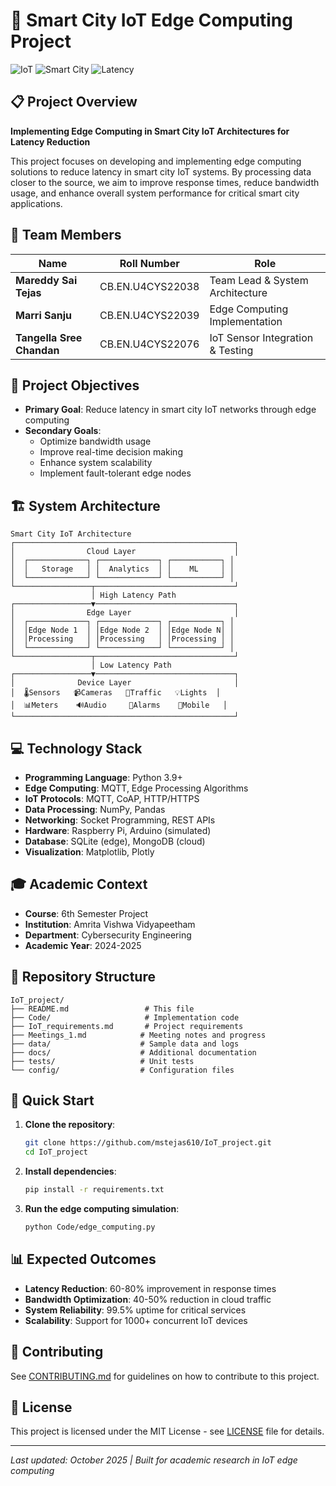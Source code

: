 # 🌆 Smart City IoT Edge Computing Project

![IoT](https://img.shields.io/badge/IoT-Edge_Computing-blue?style=for-the-badge)
![Smart City](https://img.shields.io/badge/Smart_City-Architecture-green?style=for-the-badge)
![Latency](https://img.shields.io/badge/Focus-Latency_Reduction-orange?style=for-the-badge)

## 📋 Project Overview

**Implementing Edge Computing in Smart City IoT Architectures for Latency Reduction**

This project focuses on developing and implementing edge computing solutions to reduce latency in smart city IoT systems. By processing data closer to the source, we aim to improve response times, reduce bandwidth usage, and enhance overall system performance for critical smart city applications.

## 👥 Team Members

| Name | Roll Number | Role |
|------|-------------|------|
| **Mareddy Sai Tejas** | CB.EN.U4CYS22038 | Team Lead & System Architecture |
| **Marri Sanju** | CB.EN.U4CYS22039 | Edge Computing Implementation |
| **Tangella Sree Chandan** | CB.EN.U4CYS22076 | IoT Sensor Integration & Testing |

## 🎯 Project Objectives

- **Primary Goal**: Reduce latency in smart city IoT networks through edge computing
- **Secondary Goals**:
  - Optimize bandwidth usage
  - Improve real-time decision making
  - Enhance system scalability
  - Implement fault-tolerant edge nodes

## 🏗️ System Architecture

```
Smart City IoT Architecture
┌─────────────────────────────────────────────────┐
│                Cloud Layer                      │
│  ┌─────────────┐ ┌─────────────┐ ┌───────────┐ │
│  │   Storage   │ │  Analytics  │ │    ML     │ │
│  └─────────────┘ └─────────────┘ └───────────┘ │
└─────────────────┬───────────────────────────────┘
                  │ High Latency Path
┌─────────────────▼───────────────────────────────┐
│                Edge Layer                       │
│  ┌─────────────┐ ┌─────────────┐ ┌───────────┐ │
│  │Edge Node 1  │ │Edge Node 2  │ │Edge Node N│ │
│  │Processing   │ │Processing   │ │Processing │ │
│  └─────────────┘ └─────────────┘ └───────────┘ │
└─────────────────┬───────────────────────────────┘
                  │ Low Latency Path  
┌─────────────────▼───────────────────────────────┐
│              Device Layer                       │
│  🌡️Sensors   📹Cameras   🚦Traffic   💡Lights  │
│  📊Meters    🔊Audio     🚨Alarms    📱Mobile   │
└─────────────────────────────────────────────────┘
```

## 💻 Technology Stack

- **Programming Language**: Python 3.9+
- **Edge Computing**: MQTT, Edge Processing Algorithms
- **IoT Protocols**: MQTT, CoAP, HTTP/HTTPS
- **Data Processing**: NumPy, Pandas
- **Networking**: Socket Programming, REST APIs
- **Hardware**: Raspberry Pi, Arduino (simulated)
- **Database**: SQLite (edge), MongoDB (cloud)
- **Visualization**: Matplotlib, Plotly

## 🎓 Academic Context

- **Course**: 6th Semester Project
- **Institution**: Amrita Vishwa Vidyapeetham
- **Department**: Cybersecurity Engineering
- **Academic Year**: 2024-2025

## 📁 Repository Structure

```
IoT_project/
├── README.md                 # This file
├── Code/                     # Implementation code
├── IoT_requirements.md       # Project requirements
├── Meetings_1.md            # Meeting notes and progress
├── data/                    # Sample data and logs
├── docs/                    # Additional documentation
├── tests/                   # Unit tests
└── config/                  # Configuration files
```

## 🚀 Quick Start

1. **Clone the repository**:
   ```bash
   git clone https://github.com/mstejas610/IoT_project.git
   cd IoT_project
   ```

2. **Install dependencies**:
   ```bash
   pip install -r requirements.txt
   ```

3. **Run the edge computing simulation**:
   ```bash
   python Code/edge_computing.py
   ```

## 📊 Expected Outcomes

- **Latency Reduction**: 60-80% improvement in response times
- **Bandwidth Optimization**: 40-50% reduction in cloud traffic
- **System Reliability**: 99.5% uptime for critical services
- **Scalability**: Support for 1000+ concurrent IoT devices

## 🤝 Contributing

See [CONTRIBUTING.md](CONTRIBUTING.md) for guidelines on how to contribute to this project.

## 📄 License

This project is licensed under the MIT License - see [LICENSE](LICENSE) file for details.

---

*Last updated: October 2025 | Built for academic research in IoT edge computing*